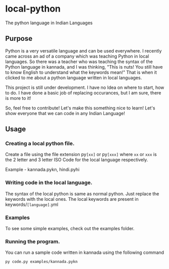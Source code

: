 # local-python
 The python language in Indian Languages

## Purpose
Python is a very versatile language and can be used everywhere. I recently came across an ad of a company which was teaching Python in local languages. So there was a teacher who was teaching the syntax of the Python language in kannada, and I was thinking, "This is nuts! You still have to know English to understand what the keywords mean!" That is when it clicked to me about a python language written in local languages.

This project is still under development. I have no Idea on where to start, how to do. I have done a basic job of replacing occurances, but I am sure, there is more to it!

So, feel free to contribute! Let's make this something nice to learn! Let's show everyone that we can code in any Indian Language!

## Usage

### Creating a local python file.
Create a file using the file extension py```[xx]``` or py```[xxx]```  where ```xx``` or ```xxx``` is the 2 letter and 3 letter ISO Code for the local language respectively.

Example - kannada.pykn, hindi.pyhi

### Writing code in the local language.
The syntax of the local python is same as normal python. Just replace the keywords with the local ones. The local keywords are present in keywords/```[language]```.yml

### Examples
To see some simple examples, check out the examples folder.

### Running the program.
You can run a sample code written in kannada using the following command
```shell
py code.py examples/kannada.pykn
```
